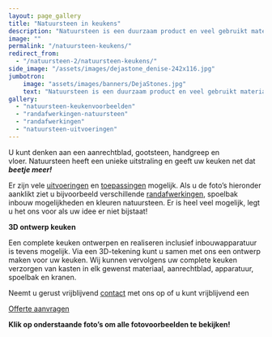 ```yaml
---
layout: page_gallery
title: "Natuursteen in keukens"
description: "Natuursteen is een duurzaam product en veel gebruikt materiaal dat uw keuken vele jaren zal sieren."
image: ""
permalink: "/natuursteen-keukens/"
redirect_from:
  - "/natuursteen-2/natuursteen-keukens/"
side_image: "/assets/images/dejastone_denise-242x116.jpg"
jumbotron:
    image: "assets/images/banners/DejaStones.jpg"
    text: "Natuursteen is een duurzaam product en veel gebruikt materiaal dat uw keuken vele jaren zal sieren."
gallery: 
  - "natuursteen-keukenvoorbeelden"
  - "randafwerkingen-natuursteen"
  - "randafwerkingen"
  - "natuursteen-uitvoeringen"
---
```


U kunt denken aan een aanrechtblad, gootsteen, handgreep en vloer. Natuursteen heeft een unieke uitstraling en geeft uw keuken net dat _**beetje meer!**_  
  
Er zijn vele [uitvoeringen](https://www.dejastone.nl/natuursteen-2/natuursteen-keukens/uitvoeringen-natuursteen-keukens/) en [toepassingen](https://www.dejastone.nl/natuursteen-2/natuursteen-keukens/keukenvoorbeelden-natuursteen/) mogelijk. Als u de foto’s hieronder aanklikt ziet u bijvoorbeeld verschillende [randafwerkingen](https://www.dejastone.nl/natuursteen-2/natuursteen-keukens/randafwerkingen-natuursteen-keuken/), spoelbak inbouw mogelijkheden en kleuren natuursteen. Er is heel veel mogelijk, legt u het ons voor als uw idee er niet bijstaat!  
  
**3D ontwerp keuken**

Een complete keuken ontwerpen en realiseren inclusief inbouwapparatuur is tevens mogelijk. Via een 3D-tekening kunt u samen met ons een ontwerp maken voor uw keuken. Wij kunnen vervolgens uw complete keuken verzorgen van kasten in elk gewenst materiaal, aanrechtblad, apparatuur, spoelbak en kranen.

Neemt u gerust vrijblijvend [contact](/contact/ "Contact") met ons op of u kunt vrijblijvend een

[Offerte aanvragen](/contact/)

**Klik op onderstaande foto’s om alle fotovoorbeelden te bekijken!**